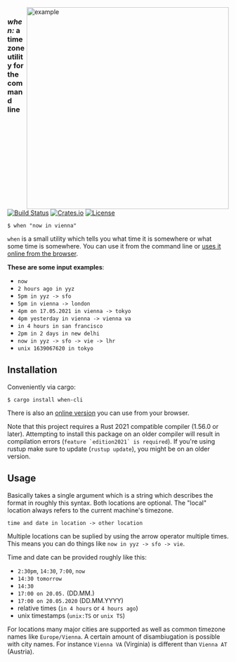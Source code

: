 <img align="right" src="https://raw.githubusercontent.com/mitsuhiko/when/main/assets/hello.png" alt="example" width="460">

<div align="left">
  <h3><em>when:</em> a timezone utility for the command line</h3>
</div>

[![Build Status](https://github.com/mitsuhiko/when/workflows/Tests/badge.svg?branch=main)](https://github.com/mitsuhiko/when/actions?query=workflow%3ATests)
[![Crates.io](https://img.shields.io/crates/d/when-cli.svg)](https://crates.io/crates/when-cli)
[![License](https://img.shields.io/github/license/mitsuhiko/when)](https://github.com/mitsuhiko/when/blob/main/LICENSE)

```
$ when "now in vienna"
```

`when` is a small utility which tells you what time it is somewhere or what some time is somewhere.
You can use it from the command line or [uses it online from the browser](https://mitsuhiko.github.io/when/).

**These are some input examples**:

* `now`
* `2 hours ago in yyz`
* `5pm in yyz -> sfo`
* `5pm in vienna -> london`
* `4pm on 17.05.2021 in vienna -> tokyo`
* `4pm yesterday in vienna -> vienna va`
* `in 4 hours in san francisco`
* `2pm in 2 days in new delhi`
* `now in yyz -> sfo -> vie -> lhr`
* `unix 1639067620 in tokyo`

## Installation

Conveniently via cargo:

```
$ cargo install when-cli
```

There is also an [online version](https://mitsuhiko.github.io/when/) you can use
from your browser.

Note that this project requires a Rust 2021 compatible compiler (1.56.0 or
later).  Attempting to install this package on an older compiler will result
in compilation errors (``feature `edition2021` is required``).  If you're
using rustup make sure to update (`rustup update`), you might be on an older
version.

## Usage

Basically takes a single argument which is a string which describes the format
in roughly this syntax.  Both locations are optional.  The "local" location always
refers to the current machine's timezone.

```
time and date in location -> other location
```

Multiple locations can be suplied by using the arrow operator multiple times.  This
means you can do things like `now in yyz -> sfo -> vie`.

Time and date can be provided roughly like this:

* `2:30pm`, `14:30`, `7:00`, `now`
* `14:30 tomorrow`
* `14:30`
* `17:00 on 20.05.` (DD.MM.)
* `17:00 on 20.05.2020` (DD.MM.YYYY)
* relative times (`in 4 hours` or `4 hours ago`)
* unix timestamps (`unix:TS` or `unix TS`)

For locations many major cities are supported as well as common timezone names
like `Europe/Vienna`.  A certain amount of disambiugation is possible with city
names.  For instance `Vienna VA` (Virginia) is different than `Vienna AT`
(Austria).
